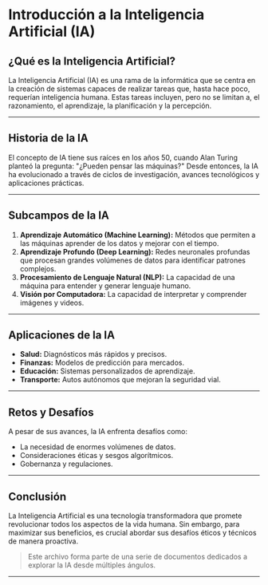 
# Introducción a la Inteligencia Artificial (IA)

## ¿Qué es la Inteligencia Artificial?
La Inteligencia Artificial (IA) es una rama de la informática que se centra en la creación de sistemas capaces de realizar tareas que, hasta hace poco, requerían inteligencia humana. Estas tareas incluyen, pero no se limitan a, el razonamiento, el aprendizaje, la planificación y la percepción.

---

## Historia de la IA
El concepto de IA tiene sus raíces en los años 50, cuando Alan Turing planteó la pregunta: "¿Pueden pensar las máquinas?" Desde entonces, la IA ha evolucionado a través de ciclos de investigación, avances tecnológicos y aplicaciones prácticas.

---

## Subcampos de la IA
1. **Aprendizaje Automático (Machine Learning):** Métodos que permiten a las máquinas aprender de los datos y mejorar con el tiempo.
2. **Aprendizaje Profundo (Deep Learning):** Redes neuronales profundas que procesan grandes volúmenes de datos para identificar patrones complejos.
3. **Procesamiento de Lenguaje Natural (NLP):** La capacidad de una máquina para entender y generar lenguaje humano.
4. **Visión por Computadora:** La capacidad de interpretar y comprender imágenes y videos.

---

## Aplicaciones de la IA
- **Salud:** Diagnósticos más rápidos y precisos.
- **Finanzas:** Modelos de predicción para mercados.
- **Educación:** Sistemas personalizados de aprendizaje.
- **Transporte:** Autos autónomos que mejoran la seguridad vial.

---

## Retos y Desafíos
A pesar de sus avances, la IA enfrenta desafíos como:
- La necesidad de enormes volúmenes de datos.
- Consideraciones éticas y sesgos algorítmicos.
- Gobernanza y regulaciones.

---

## Conclusión
La Inteligencia Artificial es una tecnología transformadora que promete revolucionar todos los aspectos de la vida humana. Sin embargo, para maximizar sus beneficios, es crucial abordar sus desafíos éticos y técnicos de manera proactiva.

> Este archivo forma parte de una serie de documentos dedicados a explorar la IA desde múltiples ángulos.

---
